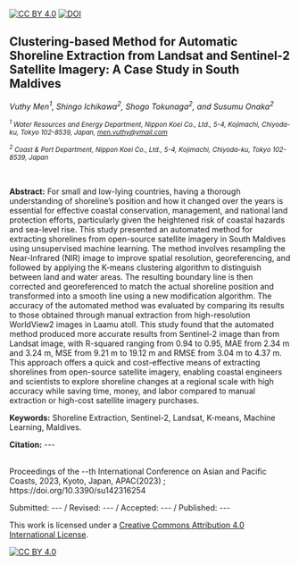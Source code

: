 [![CC BY 4.0][cc-by-shield]][cc-by] [![DOI](https://img.shields.io/badge/DOI-Link-blue.svg)](https://doi.org/10.3390/su142316254)


## Clustering-based Method for Automatic Shoreline Extraction from Landsat and Sentinel-2 Satellite Imagery: A Case Study in South Maldives
 

*Vuthy Men<sup>1</sup>, Shingo Ichikawa<sup>2</sup>, Shogo Tokunaga<sup>2</sup>, and Susumu Onaka<sup>2</sup>*


*<sup> <sup>1</sup> Water Resources and Energy Department, Nippon Koei Co., Ltd., 5-4, Kojimachi, Chiyoda-ku, Tokyo 102-8539, Japan, men.vuthy@ymail.com* </sup>

*<sup><sup>2</sup> Coast & Port Department, Nippon Koei Co., Ltd., 5-4, Kojimachi, Chiyoda-ku, Tokyo 102-8539, Japan*</sup> 


<br />

**Abstract:** For small and low-lying countries, having a thorough understanding of shoreline’s position and how it changed over the years is essential for effective coastal conservation, management, and national land protection efforts, particularly given the heightened risk of coastal hazards and sea-level rise. This study presented an automated method for extracting shorelines from open-source satellite imagery in South Maldives using unsupervised machine learning. The method involves resampling the Near-Infrared (NIR) image to improve spatial resolution, georeferencing, and followed by applying the K-means clustering algorithm to distinguish between land and water areas. The resulting boundary line is then corrected and georeferenced to match the actual shoreline position and transformed into a smooth line using a new modification algorithm. The accuracy of the automated method was evaluated by comparing its results to those obtained through manual extraction from high-resolution WorldView2 images in Laamu atoll. This study found that the automated method produced more accurate results from Sentinel-2 image than from Landsat image, with R-squared ranging from 0.94 to 0.95, MAE from 2.34 m and 3.24 m, MSE from 9.21 m to 19.12 m and RMSE from 3.04 m to 4.37 m. This approach offers a quick and cost-effective means of extracting shorelines from open-source satellite imagery, enabling coastal engineers and scientists to explore shoreline changes at a regional scale with high accuracy while saving time, money, and labor compared to manual extraction or high-cost satellite imagery purchases.

**Keywords:** Shoreline Extraction, Sentinel-2, Landsat, K-means, Machine Learning, Maldives.



**Citation:** ---


<br />
Proceedings of the --th International Conference on Asian and Pacific Coasts, 2023, Kyoto, Japan, APAC(2023) ; https://doi.org/10.3390/su142316254

Submitted: --- / Revised: --- / Accepted: --- / Published: ---

<!-- (This article belongs to the Special Issue Advances in Aquatic Ecology for Sustainability: Priorities, Approaches, and Partnerships for Management and Conservation of Freshwaters) -->

This work is licensed under a [Creative Commons Attribution 4.0 International License][cc-by].

[![CC BY 4.0][cc-by-image]][cc-by]

[cc-by]: https://creativecommons.org/
[cc-by-image]: https://i.creativecommons.org/l/by/4.0/88x31.png
[cc-by-shield]: https://img.shields.io/badge/License-CC%20BY%204.0-lightgrey.svg